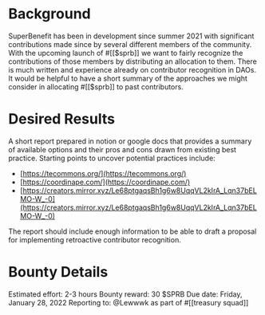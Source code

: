 # Background
SuperBenefit has been in development since summer 2021 with significant contributions made since by several different members of the community. With the upcoming launch of #[[$sprb]] we want to fairly recognize the contributions of those members by distributing an allocation to them.
There is much written and experience already on contributor recognition in DAOs. It would be helpful to have a short summary of the approaches we might consider in allocating #[[$sprb]] to past contributors.
# Desired Results
A short report prepared in notion or google docs that provides a summary of available options and their pros and cons drawn from existing best practice. Starting points to uncover potential practices include:
- [https://tecommons.org/](https://tecommons.org/) 
- [https://coordinape.com/](https://coordinape.com/) 
- [https://creators.mirror.xyz/Le68ptgaqsBh1g6w8UqqVL2kIrA_Lqn37bELMO-W_-0](https://creators.mirror.xyz/Le68ptgaqsBh1g6w8UqqVL2kIrA_Lqn37bELMO-W_-0) 

The report should include enough information to be able to draft a proposal for implementing retroactive contributor recognition.
# Bounty Details
Estimated effort: 2-3 hours
Bounty reward: 30 $SPRB
Due date: Friday, January 28, 2022
Reporting to:  @Lewwwk as part of #[[treasury squad]] 